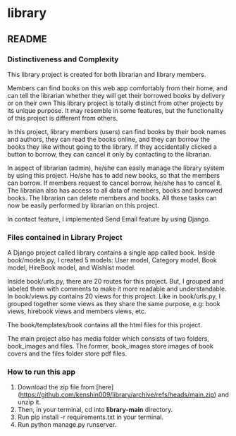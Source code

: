 # library

## README
### Distinctiveness and Complexity

This library project is created for both librarian and library members.

Members can find books on this web app comfortably from their home, and can tell the librarian whether they will get their borrowed books by delivery or on their own 
This library project is totally distinct from other projects by its unique purpose.
It may resemble in some features, but the functionality of this project is different from others.

In this project, library members (users) can find books by their book names and authors, they can read the books online, and they can borrow the books they like without going to the library. If they accidentally clicked a button to borrow, they can cancel it only by contacting to the librarian.

In aspect of librarian (admin), he/she can easily manage the library system by using this project. He/she has to add new books, so that the members can borrow.
If members request to cancel borrow, he/she has to cancel it. The librarian also has access to all data of members, books and borrowed books.
The librarian can delete members and books. All these tasks can now be easily performed by librarian on this project.   

In contact feature, I implemented Send Email feature by using Django.


### Files contained in Library Project

A Django project called library contains a single app called book. Inside book/models.py, I created 5 models: User model, Category model, Book model, HireBook model, and Wishlist model.

Inside book/urls.py, there are 20 routes for this project. But, I grouped and labeled them with comments to make it more readable and understandable.
In book/views.py contains 20 views for this project. Like in book/urls.py, I grouped together some views as they share the same purpose, e.g: book views, hirebook views and members views, etc.

The book/templates/book contains all the html files for this project.

The main project also has media folder which consists of two folders, book_images and files. The former, book_images store images of book covers and the files folder store pdf files.


### How to run this app

1. Download the zip file from [here] (https://github.com/kenshin009/library/archive/refs/heads/main.zip) and unzip it.
2. Then, in your terminal, cd into **library-main** directory.
3. Run pip install -r requirements.txt in your terminal.
4. Run python manage.py runserver.
